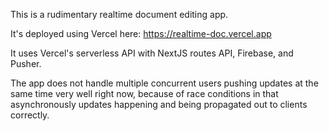 This is a rudimentary realtime document editing app.

It's deployed using Vercel here: https://realtime-doc.vercel.app

It uses Vercel's serverless API with NextJS routes API, Firebase, and Pusher.

The app does not handle multiple concurrent users pushing updates at the same time very well right now, because of race conditions in that asynchronously updates happening and being propagated out to clients correctly.
